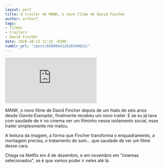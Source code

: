 ```yaml
---
layout: post
title: O trailer de MANK, o novo filme de David Fincher
author: arthurf
tags:
- filmes
- trailers
- David Fincher
date: 2020-10-21 11:22 -0300
tumblr_url: "/post/658084412628549632/"
---
```

<iframe class="full-width" src="https://www.youtube.com/embed/vuKEg9qgDOc" frameborder="0" allow="accelerometer; autoplay; clipboard-write; encrypted-media; gyroscope; picture-in-picture" allowfullscreen></iframe>

*MANK*, o novo filme de David Fincher depois de um hiato de seis anos desde *Garota Exemplar*, finalmente recebeu um novo trailer. E se eu já tava com saudade de ir no cinema ver um filminho nesse isolamento social, esse trailer simplesmente me matou.

A textura da imagem, a forma que Fincher transforma o enquadramento, a montagem precisa, o tratamento de som… que saudade de ver um filme desse cara.

Chega na Netflix em 4 de dezembro, e em novembro em “cinemas selecionados”, se é que vamos poder ir neles até lá.
